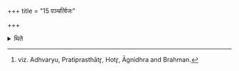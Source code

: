 +++
title = "15 पञ्चर्त्विजः"

+++

<details><summary>थिते</summary>

15. There should be five priests.[^1]  

[^1]: viz. Adhvaryu, Pratiprasthātr̥, Hotr̥, Āgnidhra and Brahman.
</details>
